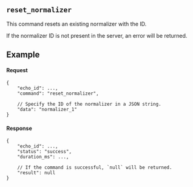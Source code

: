 #

## `reset_normalizer`

This command resets an existing normalizer with the ID.

If the normalizer ID is not present in the server, an error will be returned.

## Example

#### Request

```jsonc
{
    "echo_id": ...,
    "command": "reset_normalizer",

    // Specify the ID of the normalizer in a JSON string.
    "data": "normalizer_1"
}
```

#### Response

```jsonc
{
    "echo_id": ...,
    "status": "success",
    "duration_ms": ...,

    // If the command is successful, `null` will be returned.
    "result": null
}
```
